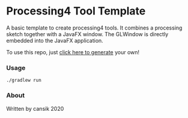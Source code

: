 # Processing4 Tool Template
A basic template to create processing4 tools.
It combines a processing sketch together with a JavaFX window. The GLWindow is directly embedded into the JavaFX application.

To use this repo, just [click here to generate](generate) your own!

### Usage

```
./gradlew run
```

### About

Written by cansik 2020